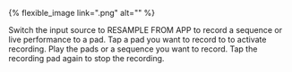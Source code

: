 ---
---

{% flexible_image link=".png" alt="" %}

Switch the input source to RESAMPLE FROM APP to record a sequence or live performance to a pad. Tap a pad you want to record to to activate recording. Play the pads or a sequence you want to record. Tap the recording pad again to stop the recording.
